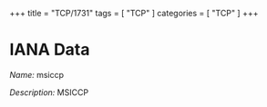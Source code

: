 +++
title = "TCP/1731"
tags = [ "TCP" ]
categories = [ "TCP" ]
+++

# IANA Data

_Name:_ msiccp

_Description:_ MSICCP

